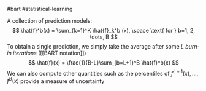 #bart #statistical-learning 

A collection of prediction models:
$$
\hat{f}^b(x) = \sum_{k=1}^K \hat{f}_k^b (x), \space \text{ for } b=1, 2, \dots, B
$$
To obtain a single prediction, we simply take the average after some $L$ *burn-in iterations* ([[BART notation]])
$$
\hat{f}(x) = \frac{1}{B-L}\sum_{b=L+1}^B \hat{f}^b(x)
$$
We can also compute other quantities such as the percentiles of $f^{L+1}(x), \dots, f^B(x)$ provide a measure of uncertainty